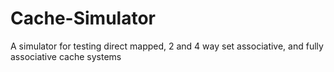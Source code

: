 # Cache-Simulator
A simulator for testing direct mapped, 2 and 4 way set associative, and fully associative cache systems
